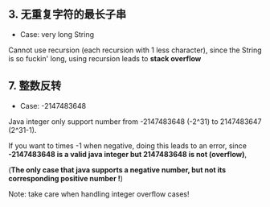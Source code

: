## 3. 无重复字符的最长子串
- Case: very long String

Cannot use recursion (each recursion with 1 less character), since the String is so fuckin' long, using recursion leads to **stack overflow**
  

## 7. 整数反转
- Case: -2147483648

Java integer only support number from -2147483648 (-2^31) to 2147483647 (2^31-1).

If you want to times -1 when negative, doing this leads to an error, since **-2147483648 is a valid java integer but 2147483648 is not (overflow)**, 

(**The only case that java supports a negative number, but not its corresponding positive number !**)
  
Note: take care when handling integer overflow cases!